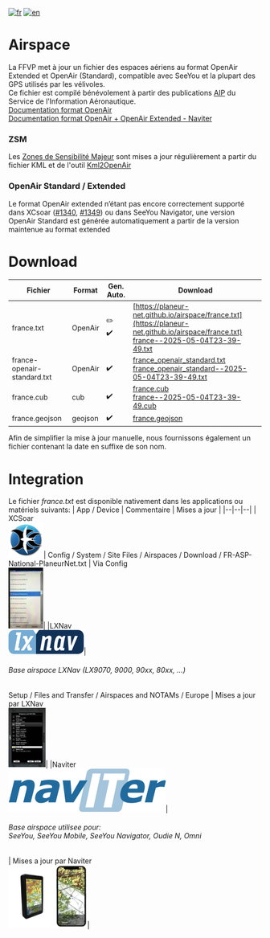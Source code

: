 [![fr](https://img.shields.io/badge/lang-fr-blue.svg)](https://github.com/planeur-net/airspace)
[![en](https://img.shields.io/badge/lang-en-red.svg)](README.en.md)
# Airspace
La FFVP met à jour un fichier des espaces aériens au format OpenAir Extended  et OpenAir (Standard), compatible avec SeeYou et la plupart des GPS utilisés par les vélivoles.  
Ce fichier est compilé bénévolement à partir des publications [AIP](https://www.sia.aviation-civile.gouv.fr/documents/supaip/aip/id/6) du Service de l’Information Aéronautique.  
[Documentation format OpenAir](http://www.winpilot.com/UsersGuide/UserAirspace.asp)  
[Documentation format OpenAir + OpenAir Extended - Naviter](https://github.com/naviter/seeyou_file_formats/blob/main/OpenAir_File_Format_Support.md)

### ZSM
Les [Zones de Sensibilité Majeur](https://www.stac.aviation-civile.gouv.fr/fr/zsm) sont mises a jour régulièrement a partir du fichier KML et de l'outil [Kml2OpenAir](https://github.com/llauner/kml2OpenAir)

### OpenAir Standard / Extended
Le format OpenAir extended n’étant pas encore correctement supporté dans XCsoar ([#1340](https://github.com/XCSoar/XCSoar/issues/1340), [#1349](https://githubcom/XCSoar/XCSoar/pull/1349)) ou dans SeeYou Navigator, une version OpenAir Standard est générée automatiquement a partir de la version maintenue au format extended


# Download
| Fichier | Format | Gen. Auto. | Download |
| --- | --- | --- | --- |
| france.txt | OpenAir | :pencil2: <br> :heavy_check_mark: | [https://planeur-net.github.io/airspace/france.txt](https://planeur-net.github.io/airspace/france.txt) <br> [france--2025-05-04T23-39-49.txt](https://planeur-net.github.io/airspace/france--2025-05-04T23-39-49.txt)|
| france-openair-standard.txt | OpenAir | :heavy_check_mark: | [france_openair_standard.txt](https://planeur-net.github.io/airspace/france_openair_standard.txt) <br> [france_openair_standard--2025-05-04T23-39-49.txt](https://planeur-net.github.io/airspace/france_openair_standard--2025-05-04T23-39-49.txt)|
| france.cub | cub | :heavy_check_mark: | [france.cub](https://planeur-net.github.io/airspace/france.cub) <br> [france--2025-05-04T23-39-49.cub](https://planeur-net.github.io/airspace/france--2025-05-04T23-39-49.cub) |
| france.geojson | geojson | :heavy_check_mark: | [france.geojson](https://planeur-net.github.io/airspace/france.geojson) |

Afin de simplifier la mise à jour manuelle, nous fournissons également un fichier contenant la date en suffixe de son nom.

# Integration
Le fichier *france.txt* est disponible nativement dans les applications ou matériels suivants:
| App / Device | Commentaire | Mises a jour |
|--|--|--|
| XCSoar <br> <img src="./doc/images/xcsoar_logo.png" alt="drawing" style="width:70px; height:70px"/>| Config / System / Site Files / Airspaces / Download / FR-ASP-National-PlaneurNet.txt | Via Config<br> [<img src="./doc/images/xcsoar_download_small.jpg">](./doc/images/xcsoar_download.jpg)|
|LXNav <br> ![LxNav](./doc/images/lxnav_logo_color_300px-150x48.png)| <h6>Base airspace LXNav (LX9070, 9000, 90xx, 80xx, ...)</h6>  Setup / Files and Transfer / Airspaces and NOTAMs / Europe | Mises a jour par LXNav <br>[<img src="./doc/images/LX9070_Airspace_files_small.jpg">](./doc/images/LX9070_Airspace_files.png)|
|Naviter <br> ![Naviter](./doc/images/naviter.png)| <h6>Base airspace utilisee pour:<br> SeeYou, SeeYou Mobile, SeeYou Navigator, Oudie N, Omni </h6>| Mises a jour par Naviter <br>[<img src="./doc/images/naviter_products.png">](./doc/images/LX9070_Airspace_files.png)|
